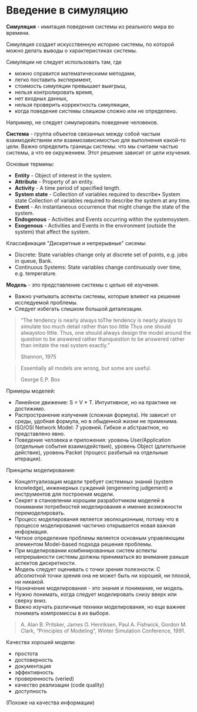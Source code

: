 # Введение в симуляцию

**Симуляция** - имитация поведения системы из реального мира во времени.

Симуляция создает искусственную историю системы, по которой можно делать выводы о характеристиках системы.

Симуляции не следует использовать там, где

- можно справится математическими методами,
- легко поставить эксперимент,
- стоимость симуляции превышает выигрыш,
- нельзя контролировать время,
- нет входных данных,
- нельзя проверить корректность симуляиции,
- когда поведение системы слишком сложно или не определено.

Например, не следует симулировать поведение человеков.


**Система** - группа объектов связанных между собой частым взаимодействием или взаимозависимостью для выполнения какой-то цели.
Важно определить границы системы: что мы считаем частью системы, а что ее окружением. Этот решение зависит от цели изучения.

Основые термины:
- **Entity** - Object of interest in the system.
- **Attribute** - Property of an entity.
- **Activity** - A time period of specified length.
- **System state** - Collection of variables required to describe• System state Collection of variables required to describe
  the system at any time.
- **Event** - An instantaneous occurrence that might change the state of the system.
- **Endogenous** - Activities and Events occurring within the systemsystem.
- **Exogenous** - Activities and Events in the environment (outside the system) that affect the system.

Классификация "Дискретные и непрерывные" сисемы:
- Discrete:  State variables change only at discrete set of points, e.g. jobs in queue, Bank.
- Continuous Systems: State variables change continuously over time, e.g. temperature.

**Модель** - это представление системы с целью её изучения.
- Важно учитывать аспекты системы, которые влияют на решение исследуемой проблемы.
- Следует избегать слишком большой диталезации.

> “The tendency is nearly always toThe tendency is nearly always to simulate too much detail rather than
> too little Thus one should alwaystoo little. Thus, one should always design the model around the
> question to be answered rather thanquestion to be answered rather than imitate the real system exactly.”
>
> Shannon, 1975

> Essentially all models are wrong, but some are useful.
>
> George E.P. Box

Примеры моделей:
- Линейное движение: S = V * T. Интуитивное, но на практике не достижимо.
- Распространение излучения (сложная формула). Не зависит от среды, удобная формула, но в обыденной жизни не применима.
- ISO/OSI Network Model: 7 уровней. Гибкое и абстрактное, но представлено явно.
- Поведение человека и приложения: уровень User/Application (отдельные события взаимодействия), уровень Object (длительное действие), уровень Packet (процесс разбитый на отдельные итерации).

Принципы моделирования:
- Концептуализация модели требует системных знаний (system knowledge), инженерных суждений (engeneering judgement) и инструментов для построения модели.
- Секрет в становлении хорошим разработчиком моделей в понимании потребностей моделирования и имение возможности перемоделировать.
- Процесс моделирования является эволюционным, потому что в процессе моделирования частично открывается новая важная информация.
- Четкое определение проблемы является основным управляющим элементом Model-based подхода решения проблемы.
- При моделировании комбинированных систем аспекты непрерывности системы должны приниматься во внимание раньше аспектов дискретности.
- Модель следует оценивать с точки зрения полезности. С абсолютной точки зрения она не может быть ни хорошей, ни плохой, ни никакой.
- Назначение моделирования - это знания и понимание, не модель.
- Нужно понимать, когда следует моделировать снизу вверх или сверху вниз.
- Важно изучать различные техники моделирования, но еще важнее понимать компромиссы в их выборе.

> A. Alan B. Pritsker, James O. Henriksen, Paul A. Fishwick, Gordon M. Clark, “Principles of Modeling”, Winter Simulation Conference, 1991.

Качества хорошей модели:
- простота
- достоверность
- документация
- эффективность
- проверенность (veried)
- качество реализации (code quality)
- доступность

(Похоже на качества информации)
